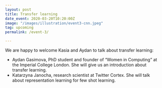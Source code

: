 ```yaml
---
layout: post
title: Transfer learning
date_event: 2020-03-20T10:20:00Z
image: "/images/illustration/event3-cnn.jpeg"
tag: upcoming
permalink: /event-3/

---
```



<!-- # CogSys Talks presents: Transfer learning -->

We are happy to welcome Kasia and Aydan to talk about transfer learning:

  - Aydan Gasimova, PhD student and founder of “Women in Computing” at the Imperial College London.
  She will give us an introduction about transfer learning.
  - Katarzyna Janocha, research scientist at Twitter Cortex. She will talk about representation learning for few shot learning.
